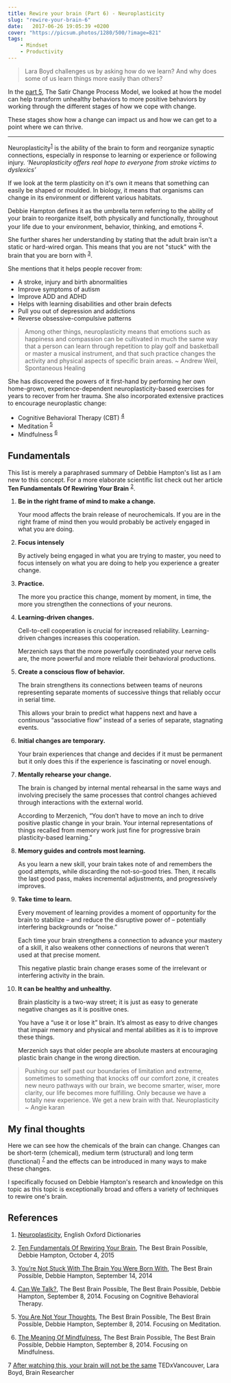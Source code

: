 ```yaml
---
title: Rewire your brain (Part 6) - Neuroplasticity
slug: "rewire-your-brain-6"
date:   2017-06-26 19:05:39 +0200
cover: "https://picsum.photos/1280/500/?image=821"
tags: 
    - Mindset 
    - Productivity
---
```


> Lara Boyd challenges us by asking how do we learn? And why does some of 
> us learn things more easily than others? 

In the [part 5](/blog/rewire-your-brain-5/), The Satir Change Process Model,
we looked at how the model can help transform unhealthy behaviors to more 
positive behaviors by working through the different stages of how we cope 
with change.

These stages show how a change can impact us and how we can get to a point 
where we can thrive.

* * *

Neuroplasticity<sup id="footnote-1">[1](#footnote-1-ref)</sup> is the 
ability of the brain to form and reorganize synaptic connections, especially 
in response to learning or experience or following injury.
_‘Neuroplasticity offers real hope to everyone from stroke victims to
dyslexics’_

If we look at the term plasticity on it's own it means that something can 
easily be shaped or moulded. In biology, it means that organisms can change 
in its environment or different various habitats.

Debbie Hampton defines it as the umbrella term referring to the ability of your 
brain to reorganize itself, both physically and functionally, throughout your 
life due to your environment, behavior, thinking, and emotions 
<sup id="footnote-2">[2](#footnote-2-ref)</sup>. 

She further shares her understanding by stating that the adult brain isn't a
static or hard-wired organ. This means that you are not "stuck" with the 
brain that you are born with <sup id="footnote-3">[3](#footnote-3-ref)</sup>.

She mentions that it helps people recover from:

-   A stroke, injury and birth abnormalities
-   Improve symptoms of autism
-   Improve ADD and ADHD
-   Helps with learning disabilities and other brain defects
-   Pull you out of depression and addictions
-   Reverse obsessive-compulsive patterns

> Among other things, neuroplasticity means that emotions such as happiness 
> and compassion can be cultivated in much the same way that a person can 
> learn through repetition to play golf and basketball or master a musical 
> instrument, and that such practice changes the activity and physical aspects 
> of specific brain areas. ~ Andrew Weil, Spontaneous Healing

She has discovered the powers of it first-hand by performing her own home-grown,
experience-dependent neuroplasticity-based exercises for years to recover from
her trauma. She also incorporated extensive practices to encourage neuroplastic 
change:

-   Cognitive Behavioral Therapy (CBT) <sup id="footnote-4">[4](#footnote-4-ref)</sup>
-   Meditation <sup id="footnote-5">[5](#footnote-5-ref)</sup>
-   Mindfulness <sup id="footnote-6">[6](#footnote-6-ref)</sup>

## Fundamentals

This list is merely a paraphrased summary of Debbie Hampton's list as I am new 
to this concept. For a more elaborate scientific list check out her article
**Ten Fundamentals Of Rewiring Your Brain** 
<sup id="footnote-2">[2](#footnote-2-ref)</sup>.

1.  **Be in the right frame of mind to make a change.**

    Your mood affects the brain release of neurochemicals. If you are in the 
    right frame of mind then you would probably be actively engaged in what 
    you are doing.

2.  **Focus intensely**

    By actively being engaged in what you are trying to master, you need to 
    focus intensely on what you are doing to help you experience a greater 
    change.

3.  **Practice.**

    The more you practice this change, moment by moment, in time, the more you
    strengthen the connections of your neurons.

4.  **Learning-driven changes.**

    Cell-to-cell cooperation is crucial for increased reliability. Learning-
    driven changes increases this cooperation.

    Merzenich says that the more powerfully coordinated your nerve cells are, 
    the more powerful and more reliable their behavioral productions.

5.  **Create a conscious flow of behavior.**

    The brain strengthens its connections between teams of neurons
    representing separate moments of successive things that reliably occur
    in serial time.

    This allows your brain to predict what happens next and have a continuous 
    “associative flow” instead of a series of separate, stagnating events.

6.  **Initial changes are temporary.**

    Your brain experiences that change and decides if it must be permanent but 
    it only does this if the experience is fascinating or novel enough.

7.  **Mentally rehearse your change.**

    The brain is changed by internal mental rehearsal in the same ways and 
    involving precisely the same processes that control changes achieved through 
    interactions with the external world.

    According to Merzenich, “You don’t have to move an inch to drive positive 
    plastic change in your brain. Your internal representations of things 
    recalled from memory work just fine for progressive brain plasticity-based 
    learning.”

8.  **Memory guides and controls most learning.**

    As you learn a new skill, your brain takes note of and remembers the good 
    attempts, while discarding the not-so-good tries. Then, it recalls the last 
    good pass, makes incremental adjustments, and progressively improves.

9.  **Take time to learn.**

    Every movement of learning provides a moment of opportunity for the brain to 
    stabilize – and reduce the disruptive power of – potentially interfering 
    backgrounds or “noise.”

    Each time your brain strengthens a connection to advance your mastery of a 
    skill, it also weakens other connections of neurons that weren’t used at 
    that precise moment. 

    This negative plastic brain change erases some of the 
    irrelevant or interfering activity in the brain.

10. **It can be healthy and unhealthy.**

    Brain plasticity is a two-way street; it is just as easy to generate 
    negative changes as it is positive ones.

    You have a “use it or lose it” brain. It’s almost as easy to drive changes 
    that impair memory and physical and mental abilities as it is to improve 
    these things. 

    Merzenich says that older people are absolute masters at 
    encouraging plastic brain change in the wrong direction.

> Pushing our self past our boundaries of limitation and extreme, sometimes to 
> something that knocks off our comfort zone, it creates new neuro pathways 
> with our brain, we become smarter, wiser, more clarity, our life becomes 
> more fulfilling. Only because we have a totally new experience. We get a 
> new brain with that. Neuroplasticity ~ Angie karan

## My final thoughts

Here we can see how the chemicals of the brain can change. Changes can be short-term 
(chemical), medium term (structural) and long term (functional) 
<sup id="footnote-7">[7](#footnote-7-ref)</sup> 
and the effects 
can be introduced in many ways to make these changes.

I specifically focused on Debbie Hampton's research and knowledge on this topic
as this topic is exceptionally broad and offers a variety of techniques to rewire 
one's brain.

## References

1.  <a id="footnote-1-ref"></a>[Neuroplasticity](https://en.oxforddictionaries.com/definition/neuroplasticity), English Oxford Dictionaries

2.  <a id="footnote-2-ref"></a>[Ten Fundamentals Of Rewiring Your Brain](https://www.thebestbrainpossible.com/the-10-fundamentals-of-rewiring-your-brain/), 
    The Best Brain Possible, Debbie Hampton, October 4, 2015

3.  <a id="footnote-3-ref"></a>[You’re Not Stuck With The Brain You Were Born With](https://www.thebestbrainpossible.com/youre-not-stuck-with-the-brain-you-were-born-with-2/), 
    The Best Brain Possible, Debbie Hampton, September 14, 2014

4.  <a id="footnote-4-ref"></a>[Can We Talk?](https://www.thebestbrainpossible.com/can-we-talk/), The Best Brain Possible,
    The Best Brain Possible, Debbie Hampton, September 8, 2014. Focusing on Cognitive Behavioral Therapy.

5.  <a id="footnote-5-ref"></a>[You Are Not Your Thoughts](https://www.thebestbrainpossible.com/in-a-daze-on-purpose-2/), The Best Brain Possible,
    The Best Brain Possible, Debbie Hampton, September 8, 2014. Focusing on Meditation.

6.  <a id="footnote-6-ref"></a>[The Meaning Of Mindfulness](https://www.thebestbrainpossible.com/the-meaning-of-mindfulness-2/), The Best Brain Possible,
    The Best Brain Possible, Debbie Hampton, September 8, 2014. Focusing on Mindfulness.

7 <a id="footnote-7-ref"></a>[After watching this, your brain will not be the same](https://www.youtube.com/watch?v=LNHBMFCzznE)
  TEDxVancouver, Lara Boyd, Brain Researcher
